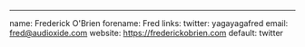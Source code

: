 ---
name: Frederick O'Brien
forename: Fred
links:
  twitter: yagayagafred
  email: fred@audioxide.com
  website: https://frederickobrien.com
  default: twitter
